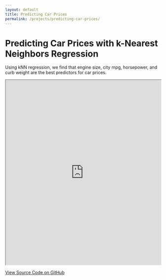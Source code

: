 ```yaml
---
layout: default
title: Predicting Car Prices
permalink: /projects/predicting-car-prices/
---
```


<h1>Predicting Car Prices with k-Nearest Neighbors Regression</h1>

<p>Using kNN regression, we find that engine size, city mpg, horsepower, and curb weight are the best predictors for car prices.</p>

<iframe src="https://nbviewer.jupyter.org/github/XanBauer/Predicting-Car-Prices/blob/main/Predicting_Car_Prices_with_k-nearest_neighbors.ipynb"
        width="100%" height="600px">
</iframe>

<p><a href="https://github.com/XanBauer/Predicting-Car-Prices" target="_blank">View Source Code on GitHub</a></p>
